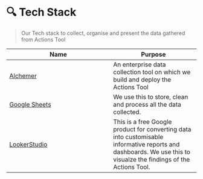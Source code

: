 # 🔍 Tech Stack

> Our Tech stack to collect, organise and present the data gathered from Actions Tool

<table><thead><tr><th width="259">Name</th><th>Purpose</th></tr></thead><tbody><tr><td><a href="https://www.alchemer.com/">Alchemer</a></td><td>An enterprise data collection tool on which we build and deploy the Actions Tool</td></tr><tr><td><a href="https://docs.google.com/spreadsheets/create">Google Sheets</a></td><td>We use this to store, clean and process all the data collected.</td></tr><tr><td><a href="https://lookerstudio.google.com/">LookerStudio</a></td><td>This is a free Google product for converting data into customisable informative reports and dashboards. We use this to visualze the findings of the Actions Tool.</td></tr></tbody></table>
